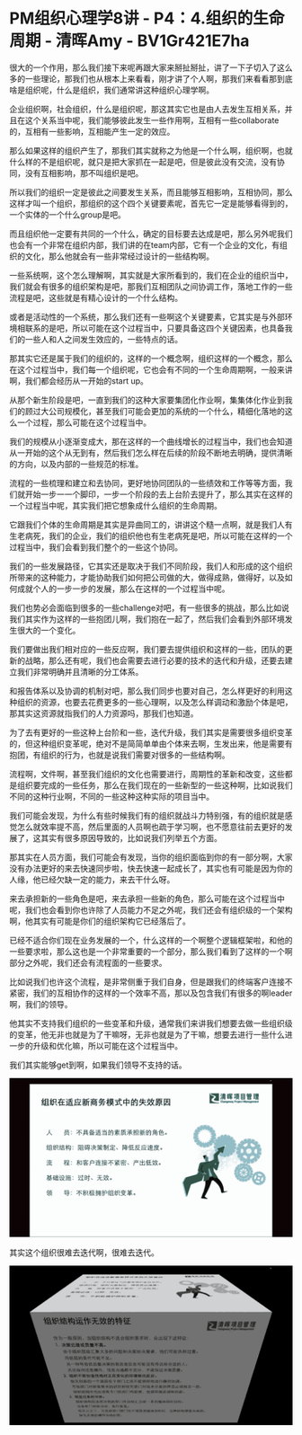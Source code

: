 # PM组织心理学8讲 - P4：4.组织的生命周期 - 清晖Amy - BV1Gr421E7ha

很大的一个作用，那么我们接下来呢再跟大家来掰扯掰扯，讲了一下子切入了这么多的一些理论，那我们也从根本上来看看，刚才讲了个人啊，那我们来看看那到底啥是组织呢，什么是组织，我们通常讲这种组织心理学啊。

企业组织啊，社会组织，什么是组织呢，那这其实它也是由人去发生互相关系，并且在这个关系当中呢，我们能够彼此发生一些作用啊，互相有一些collaborate的，互相有一些影响，互相能产生一定的效应。

那么如果这样的组织产生了，那我们其实就称之为他是一个什么啊，组织啊，也就什么样的不是组织呢，就只是把大家抓在一起是吧，但是彼此没有交流，没有协同，没有互相影响，那不叫组织是吧。

所以我们的组织一定是彼此之间要发生关系，而且能够互相影响，互相协同，那么这样才叫一个组织，那组织的这个四个关键要素呢，首先它一定是能够看得到的，一个实体的一个什么group是吧。

而且组织他一定要有共同的一个什么，确定的目标要去达成是吧，那么另外呢我们也会有一个非常在组织内部，我们讲的在team内部，它有一个企业的文化，有组织的文化，那么他就会有一些非常经过设计的一些结构啊。

一些系统啊，这个怎么理解啊，其实就是大家所看到的，我们在企业的组织当中，我们就会有很多的组织架构是吧，那我们互相团队之间协调工作，落地工作的一些流程是吧，这些就是有精心设计的一个什么结构。

或者是活动性的一个系统，那么我们还有一些啊这个关键要素，它其实是与外部环境相联系的是吧，所以可能在这个过程当中，只要具备这四个关键因素，也具备我们的一些人和人之间发生效应的，一些特点的话。

那其实它还是属于我们的组织的，这样的一个概念啊，组织这样的一个概念，那么在这个过程当中，我们每一个组织呢，它也会有不同的一个生命周期啊，一般来讲啊，我们都会经历从一开始的start up。

从那个新生阶段是吧，一直到我们的这种大家要集团化作业啊，集集体化作业到我们的顾过大公司规模化，甚至我们可能会更加的系统的一个什么，精细化落地的这么一个过程，那么可能在这个过程当中。

我们的规模从小逐渐变成大，那在这样的一个曲线增长的过程当中，我们也会知道从一开始的这个从无到有，然后我们怎么样在后续的阶段不断地去明确，提供清晰的方向，以及内部的一些规范的标准。

流程的一些梳理和建立和去协同，更好地协同团队的一些绩效和工作等等方面，我们就开始一步一一个脚印，一步一个阶段的去上台阶去提升了，那么其实在这样的一个过程当中呢，其实我们把它想象成什么组织的生命周期。

它跟我们个体的生命周期是其实是异曲同工的，讲讲这个糙一点啊，就是我们人有生老病死，我们的企业，我们的组织他也有生老病死是吧，所以可能在这样的一个过程当中，我们会看到我们整个的一些这个协同。

我们的一些发展路径，它其实还是取决于我们不同阶段，我们人和形成的这个组织所带来的这种能力，才能协助我们如何把公司做的大，做得成熟，做得好，以及如何成就个人的一步一步的发展，那么在这样的一个过程当中呢。

我们也势必会面临到很多的一些challenge对吧，有一些很多的挑战，那么比如说我们其实作为这样的一些抱团儿啊，我们抱在一起了，然后我们会看到外部环境发生很大的一个变化。

我们要做出我们相对应的一些反应啊，我们要去提供组织和这样的一些，团队的更新的战略，那么还有呢，我们也会需要去进行必要的技术的迭代和升级，还要去建立我们非常明确并且清晰的分工体系。

和报告体系以及协调的机制对吧，那么我们同步也要对自己，怎么样更好的利用这种组织的资源，也要去花费更多的一些心理啊，以及怎么样调动和激励个体是吧，那其实这资源就指我们的人力资源吗，那我们也知道。

为了去有更好的一些这种上台阶和一些，迭代升级，我们其实是需要很多组织变革的，但这种组织变革呢，绝对不是简简单单由个体来去啊，生发出来，他是需要有抱团，有组织的行为，也就是说我们需要对很多的一些结构啊。

流程啊，文件啊，甚至我们组织的文化也需要进行，周期性的革新和改变，这些都是组织要完成的一些任务，那么在我们现在的一些新型的一些这种啊，比如说我们不同的这种行业啊，不同的一些这种这种实际的项目当中。

我们可能会发现，为什么有些时候我们有的组织就战斗力特别强，有的组织就是感觉怎么就效率提不高，然后里面的人员啊也疏于学习啊，也不愿意往前去更好的发展了，这其实有很多原因导致的，比如说我们列举五个方面。

那其实在人员方面，我们可能会有发现，当你的组织面临到你的有一部分啊，大家没有办法更好的来去快速同步啦，快去快速一起成长了，其实也有可能是因为你的人缘，他已经欠缺一定的能力，来去干什么呀。

来去承担新的一些角色是吧，来去承担一些新的角色，那么可能在这个过程当中呢，我们也会看到你也许除了人员能力不足之外呢，我们还会有组织级的一个架构啊，他其实有可能是你们的组织架构它已经落后了。

已经不适合你们现在业务发展的一个，什么这样的一个啊整个逻辑框架啦，和他的一些要求啦，那么这也是一个非常重要的一个部分，那么我们看到了这样的一个啊部分之外呢，我们还会有流程面的一些要求。

比如说我们也许这个流程，是非常侧重于我们自身，但是跟我们的终端客户连接不紧密，我们的互相协作的这样的一个效率不高，那以及包含我们有很多的啊leader啊，我们的领导。

他其实不支持我们组织的一些变革和升级，通常我们来讲我们想要去做一些组织级的变革，他无非也就是为了干嘛呀，无非也就是为了干嘛，想要去进行一些什么进一步的升级和优化嘛，所以可能在这个过程当中。

我们其实能够get到啊，如果我们领导不支持的话。

![](img/b716f891f7843fcf39af470fe8ae1c49_1.png)

其实这个组织很难去迭代啊，很难去迭代。

![](img/b716f891f7843fcf39af470fe8ae1c49_3.png)